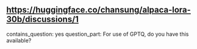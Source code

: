 ## https://huggingface.co/chansung/alpaca-lora-30b/discussions/1

contains_question: yes
question_part: For use of GPTQ, do you have this available?
